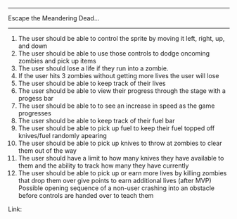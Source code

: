 ************************************************************************************************************

Escape the Meandering Dead...

************************************************************************************************************

1. The user should be able to control the sprite by moving it left, right, up, and down
2. The user should be able to use those controls to dodge oncoming zombies and pick up items
3. The user should lose a life if they run into a zombie.
4. If the user hits 3 zombies without getting more lives the user will lose
5. The user should be able to keep track of their lives
6. The user should be able to view their progress through the stage with a progess bar
7. The user should be able to to see an increase in speed as the game progresses
8. The user should be able to keep track of their fuel bar
9. The user should be able to pick up fuel to keep their fuel topped off
	knives/fuel randomly apearing
10. The user should be able to pick up knives to throw at zombies to clear them out of the way
11. The user should have a limit to how many knives they have available to them and the ability 
     to track how many they have currently 
12. The user should be able to pick up or earn more lives by killing zombies that drop them over
    give points to earn additional lives 
  (after MVP) Possible opening sequence of a non-user crashing into an obstacle before controls are handed over to teach them

  Link: